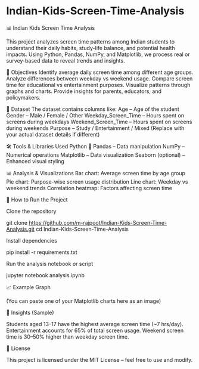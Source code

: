 # Indian-Kids-Screen-Time-Analysis
📊 Indian Kids Screen Time Analysis

This project analyzes screen time patterns among Indian students to understand their daily habits, study-life balance, and potential health impacts. Using Python, Pandas, NumPy, and Matplotlib, we process real or survey-based data to reveal trends and insights.

📌 Objectives
Identify average daily screen time among different age groups.
Analyze differences between weekday vs weekend usage.
Compare screen time for educational vs entertainment purposes.
Visualize patterns through graphs and charts.
Provide insights for parents, educators, and policymakers.


📂 Dataset
The dataset contains columns like:
Age – Age of the student
Gender – Male / Female / Other
Weekday_Screen_Time – Hours spent on screens during weekdays
Weekend_Screen_Time – Hours spent on screens during weekends
Purpose – Study / Entertainment / Mixed
(Replace with your actual dataset details if different)


🛠️ Tools & Libraries Used
Python 🐍
Pandas – Data manipulation
NumPy – Numerical operations
Matplotlib – Data visualization
Seaborn (optional) – Enhanced visual styling


📊 Analysis & Visualizations
Bar chart: Average screen time by age group
Pie chart: Purpose-wise screen usage distribution
Line chart: Weekday vs weekend trends
Correlation heatmap: Factors affecting screen time


🚀 How to Run the Project

Clone the repository

git clone https://github.com/m-rajpoot/Indian-Kids-Screen-Time-Analysis.git
cd Indian-Kids-Screen-Time-Analysis


Install dependencies

pip install -r requirements.txt


Run the analysis notebook or script

jupyter notebook analysis.ipynb

📈 Example Graph

(You can paste one of your Matplotlib charts here as an image)

📌 Insights (Sample)

Students aged 13–17 have the highest average screen time (~7 hrs/day).
Entertainment accounts for 65% of total screen usage.
Weekend screen time is 30–50% higher than weekday screen time.

📜 License

This project is licensed under the MIT License – feel free to use and modify.
